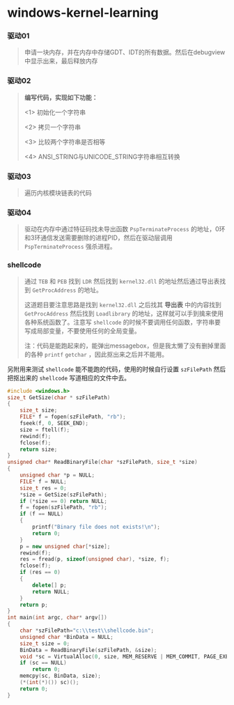 # windows-kernel-learning
### 驱动01

> 申请一块内存，并在内存中存储GDT、IDT的所有数据。然后在debugview中显示出来，最后释放内存

### 驱动02

>**编写代码，实现如下功能：**
>
><1> 初始化一个字符串
>
><2> 拷贝一个字符串
>
><3> 比较两个字符串是否相等
>
><4> ANSI_STRING与UNICODE_STRING字符串相互转换

### 驱动03

>遍历内核模块链表的代码

### 驱动04

>驱动在内存中通过特征码找未导出函数 `PspTerminateProcess` 的地址，0环和3环通信发送需要删除的进程PID，然后在驱动层调用 `PspTerminateProcess` 强杀进程。

### shellcode

> 通过 `TEB` 和 `PEB` 找到 `LDR` 然后找到 `kernel32.dll` 的地址然后通过导出表找到 `GetProcAddress` 的地址。
>
> 这道题目要注意思路是找到 `kernel32.dll` 之后找其 **导出表** 中的内容找到 `GetProcAddress` 然后找到 `Loadlibrary` 的地址，这样就可以手到擒来使用各种系统函数了。注意写 `shellcode` 的时候不要调用任何函数，字符串要写成局部变量，不要使用任何的全局变量。
>
> 注：代码是能跑起来的，能弹出messagebox，但是我太懒了没有删掉里面的各种 `printf` `getchar` ，因此抠出来之后并不能用。

另附用来测试 `shellcode` 能不能跑的代码，使用的时候自行设置 `szFilePath` 然后把抠出来的 `shellcode` 写道相应的文件中去。

```cpp
#include <windows.h>
size_t GetSize(char * szFilePath)
{
	size_t size;
	FILE* f = fopen(szFilePath, "rb");
	fseek(f, 0, SEEK_END);
	size = ftell(f);
	rewind(f);
	fclose(f);
	return size;
}
unsigned char* ReadBinaryFile(char *szFilePath, size_t *size)
{
	unsigned char *p = NULL;
	FILE* f = NULL;
	size_t res = 0;
	*size = GetSize(szFilePath);
	if (*size == 0) return NULL;		
	f = fopen(szFilePath, "rb");
	if (f == NULL)
	{
		printf("Binary file does not exists!\n");
		return 0;
	}
	p = new unsigned char[*size];
	rewind(f);
	res = fread(p, sizeof(unsigned char), *size, f);
	fclose(f);
	if (res == 0)
	{
		delete[] p;
		return NULL;
	}
	return p;
}
int main(int argc, char* argv[])
{
	char *szFilePath="c:\\test\\shellcode.bin";
	unsigned char *BinData = NULL;
	size_t size = 0;	
	BinData = ReadBinaryFile(szFilePath, &size);
	void *sc = VirtualAlloc(0, size, MEM_RESERVE | MEM_COMMIT, PAGE_EXECUTE_READWRITE);
	if (sc == NULL)	
		return 0;	
	memcpy(sc, BinData, size);
	(*(int(*)()) sc)();	
	return 0;
}
```



